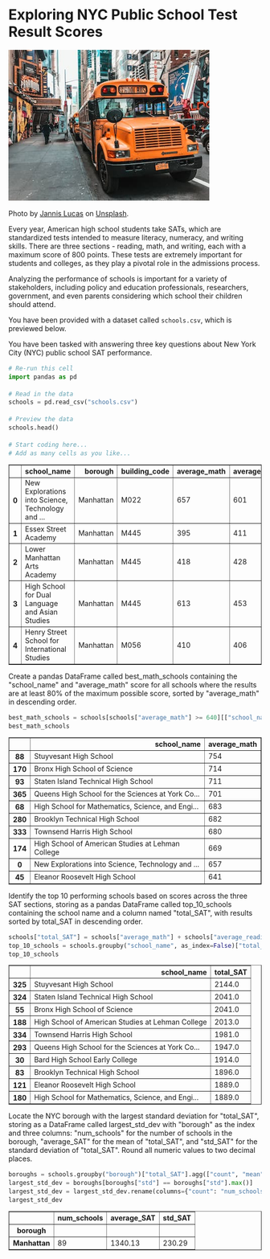 # Exploring NYC Public School Test Result Scores

![New York City schoolbus](schoolbus.jpg)

Photo by [Jannis Lucas](https://unsplash.com/@jannis_lucas) on [Unsplash](https://unsplash.com).
<br>

Every year, American high school students take SATs, which are standardized tests intended to measure literacy, numeracy, and writing skills. There are three sections - reading, math, and writing, each with a maximum score of 800 points. These tests are extremely important for students and colleges, as they play a pivotal role in the admissions process.

Analyzing the performance of schools is important for a variety of stakeholders, including policy and education professionals, researchers, government, and even parents considering which school their children should attend.

You have been provided with a dataset called `schools.csv`, which is previewed below.

You have been tasked with answering three key questions about New York City (NYC) public school SAT performance.

```python
# Re-run this cell
import pandas as pd

# Read in the data
schools = pd.read_csv("schools.csv")

# Preview the data
schools.head()

# Start coding here...
# Add as many cells as you like...
```

<div>
<table border="1" class="dataframe">
  <thead>
    <tr style="text-align: right;">
      <th></th>
      <th>school_name</th>
      <th>borough</th>
      <th>building_code</th>
      <th>average_math</th>
      <th>average_reading</th>
      <th>average_writing</th>
      <th>percent_tested</th>
    </tr>
  </thead>
  <tbody>
    <tr>
      <th>0</th>
      <td>New Explorations into Science, Technology and ...</td>
      <td>Manhattan</td>
      <td>M022</td>
      <td>657</td>
      <td>601</td>
      <td>601</td>
      <td>NaN</td>
    </tr>
    <tr>
      <th>1</th>
      <td>Essex Street Academy</td>
      <td>Manhattan</td>
      <td>M445</td>
      <td>395</td>
      <td>411</td>
      <td>387</td>
      <td>78.9</td>
    </tr>
    <tr>
      <th>2</th>
      <td>Lower Manhattan Arts Academy</td>
      <td>Manhattan</td>
      <td>M445</td>
      <td>418</td>
      <td>428</td>
      <td>415</td>
      <td>65.1</td>
    </tr>
    <tr>
      <th>3</th>
      <td>High School for Dual Language and Asian Studies</td>
      <td>Manhattan</td>
      <td>M445</td>
      <td>613</td>
      <td>453</td>
      <td>463</td>
      <td>95.9</td>
    </tr>
    <tr>
      <th>4</th>
      <td>Henry Street School for International Studies</td>
      <td>Manhattan</td>
      <td>M056</td>
      <td>410</td>
      <td>406</td>
      <td>381</td>
      <td>59.7</td>
    </tr>
  </tbody>
</table>
</div>

Create a pandas DataFrame called best_math_schools containing the "school_name" and "average_math" score for all schools where the results are at least 80% of the maximum possible score, sorted by "average_math" in descending order.

```python
best_math_schools = schools[schools["average_math"] >= 640][["school_name", "average_math"]].sort_values("average_math", ascending=False)
best_math_schools
```

<div>
<table border="1" class="dataframe">
  <thead>
    <tr style="text-align: right;">
      <th></th>
      <th>school_name</th>
      <th>average_math</th>
    </tr>
  </thead>
  <tbody>
    <tr>
      <th>88</th>
      <td>Stuyvesant High School</td>
      <td>754</td>
    </tr>
    <tr>
      <th>170</th>
      <td>Bronx High School of Science</td>
      <td>714</td>
    </tr>
    <tr>
      <th>93</th>
      <td>Staten Island Technical High School</td>
      <td>711</td>
    </tr>
    <tr>
      <th>365</th>
      <td>Queens High School for the Sciences at York Co...</td>
      <td>701</td>
    </tr>
    <tr>
      <th>68</th>
      <td>High School for Mathematics, Science, and Engi...</td>
      <td>683</td>
    </tr>
    <tr>
      <th>280</th>
      <td>Brooklyn Technical High School</td>
      <td>682</td>
    </tr>
    <tr>
      <th>333</th>
      <td>Townsend Harris High School</td>
      <td>680</td>
    </tr>
    <tr>
      <th>174</th>
      <td>High School of American Studies at Lehman College</td>
      <td>669</td>
    </tr>
    <tr>
      <th>0</th>
      <td>New Explorations into Science, Technology and ...</td>
      <td>657</td>
    </tr>
    <tr>
      <th>45</th>
      <td>Eleanor Roosevelt High School</td>
      <td>641</td>
    </tr>
  </tbody>
</table>
</div>

Identify the top 10 performing schools based on scores across the three SAT sections, storing as a pandas DataFrame called top_10_schools containing the school name and a column named "total_SAT", with results sorted by total_SAT in descending order.

```python
schools["total_SAT"] = schools["average_math"] + schools["average_reading"] + schools["average_writing"]
top_10_schools = schools.groupby("school_name", as_index=False)["total_SAT"].mean().sort_values("total_SAT", ascending=False).head(10)
top_10_schools
```

<div>
<table border="1" class="dataframe">
  <thead>
    <tr style="text-align: right;">
      <th></th>
      <th>school_name</th>
      <th>total_SAT</th>
    </tr>
  </thead>
  <tbody>
    <tr>
      <th>325</th>
      <td>Stuyvesant High School</td>
      <td>2144.0</td>
    </tr>
    <tr>
      <th>324</th>
      <td>Staten Island Technical High School</td>
      <td>2041.0</td>
    </tr>
    <tr>
      <th>55</th>
      <td>Bronx High School of Science</td>
      <td>2041.0</td>
    </tr>
    <tr>
      <th>188</th>
      <td>High School of American Studies at Lehman College</td>
      <td>2013.0</td>
    </tr>
    <tr>
      <th>334</th>
      <td>Townsend Harris High School</td>
      <td>1981.0</td>
    </tr>
    <tr>
      <th>293</th>
      <td>Queens High School for the Sciences at York Co...</td>
      <td>1947.0</td>
    </tr>
    <tr>
      <th>30</th>
      <td>Bard High School Early College</td>
      <td>1914.0</td>
    </tr>
    <tr>
      <th>83</th>
      <td>Brooklyn Technical High School</td>
      <td>1896.0</td>
    </tr>
    <tr>
      <th>121</th>
      <td>Eleanor Roosevelt High School</td>
      <td>1889.0</td>
    </tr>
    <tr>
      <th>180</th>
      <td>High School for Mathematics, Science, and Engi...</td>
      <td>1889.0</td>
    </tr>
  </tbody>
</table>
</div>

Locate the NYC borough with the largest standard deviation for "total_SAT", storing as a DataFrame called largest_std_dev with "borough" as the index and three columns: "num_schools" for the number of schools in the borough, "average_SAT" for the mean of "total_SAT", and "std_SAT" for the standard deviation of "total_SAT". Round all numeric values to two decimal places.

```python
boroughs = schools.groupby("borough")["total_SAT"].agg(["count", "mean", "std"]).round(2)
largest_std_dev = boroughs[boroughs["std"] == boroughs["std"].max()]
largest_std_dev = largest_std_dev.rename(columns={"count": "num_schools", "mean": "average_SAT", "std": "std_SAT"})
largest_std_dev
```

<div>
<table border="1" class="dataframe">
  <thead>
    <tr style="text-align: right;">
      <th></th>
      <th>num_schools</th>
      <th>average_SAT</th>
      <th>std_SAT</th>
    </tr>
    <tr>
      <th>borough</th>
      <th></th>
      <th></th>
      <th></th>
    </tr>
  </thead>
  <tbody>
    <tr>
      <th>Manhattan</th>
      <td>89</td>
      <td>1340.13</td>
      <td>230.29</td>
    </tr>
  </tbody>
</table>
</div>
